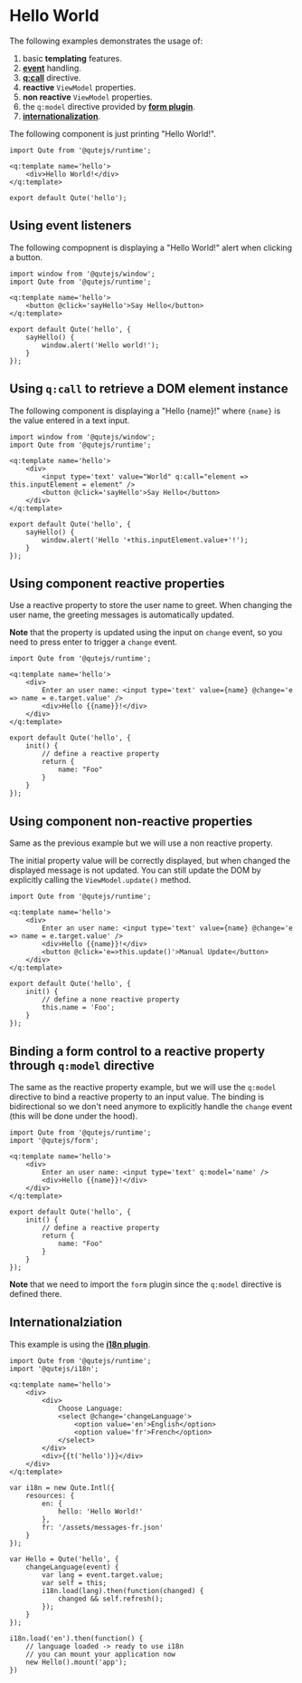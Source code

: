 # Hello World

The following examples demonstrates the usage of:

1. basic **templating** features.
2. **[event](#/model/events)** handling.
3. **[q:call](#/attributes/q-call)** directive.
4. **reactive** `ViewModel` properties.
5. **non reactive** `ViewModel` properties.
5. the `q:model` directive provided by **[form plugin](#/plugins/form)**.
5. **[internationalization](#/plugins/i18n)**.

The following component is just printing "Hello World!".

```jsq
import Qute from '@qutejs/runtime';

<q:template name='hello'>
	<div>Hello World!</div>
</q:template>

export default Qute('hello');
```

## Using event listeners

The following compopnent is displaying a "Hello World!" alert when clicking a button.

```jsq
import window from '@qutejs/window';
import Qute from '@qutejs/runtime';

<q:template name='hello'>
	<button @click='sayHello'>Say Hello</button>
</q:template>

export default Qute('hello', {
	sayHello() {
		window.alert('Hello world!');
	}
});
```

## Using `q:call` to retrieve a DOM element instance

The following component is displaying a "Hello {name}!" where `{name}` is the value entered in a text input.


```jsq
import window from '@qutejs/window';
import Qute from '@qutejs/runtime';

<q:template name='hello'>
	<div>
		<input type='text' value="World" q:call="element => this.inputElement = element" />
		<button @click='sayHello'>Say Hello</button>
	</div>
</q:template>

export default Qute('hello', {
	sayHello() {
		window.alert('Hello '+this.inputElement.value+'!');
	}
});
```

## Using component reactive properties

Use a reactive property to store the user name to greet. When changing the user name, the greeting messages is automatically updated.

**Note** that the property is updated using the input on `change` event, so you need to press enter to trigger a `change` event.

```jsq
import Qute from '@qutejs/runtime';

<q:template name='hello'>
	<div>
		Enter an user name: <input type='text' value={name} @change='e => name = e.target.value' />
		<div>Hello {{name}}!</div>
	</div>
</q:template>

export default Qute('hello', {
	init() {
		// define a reactive property
		return {
			name: "Foo"
		}
	}
});
```

## Using component non-reactive properties

Same as the previous example but we will use a non reactive property.

The initial property value will be correctly displayed, but when changed the displayed message is not updated. You can still update the DOM by explicitly calling the `ViewModel.update()` method.


```jsq
import Qute from '@qutejs/runtime';

<q:template name='hello'>
	<div>
		Enter an user name: <input type='text' value={name} @change='e => name = e.target.value' />
		<div>Hello {{name}}!</div>
		<button @click='e=>this.update()'>Manual Update</button>
	</div>
</q:template>

export default Qute('hello', {
	init() {
		// define a none reactive property
		this.name = 'Foo';
	}
});
```

## Binding a form control to a reactive property through `q:model` directive

The same as the reactive property example, but we will use the `q:model` directive to bind a reactive property to an input value. The binding is bidirectional so we don't need anymore to explicitly handle the `change` event (this will be done under the hood).

```jsq
import Qute from '@qutejs/runtime';
import '@qutejs/form';

<q:template name='hello'>
	<div>
		Enter an user name: <input type='text' q:model='name' />
		<div>Hello {{name}}!</div>
	</div>
</q:template>

export default Qute('hello', {
	init() {
		// define a reactive property
		return {
			name: "Foo"
		}
	}
});
```

**Note** that we need to import the `form` plugin since the `q:model` directive is defined there.

## Internationalziation

This example is using the **[i18n plugin](#/plugins/i18n)**.

```jsq
import Qute from '@qutejs/runtime';
import '@qutejs/i18n';

<q:template name='hello'>
	<div>
		<div>
			Choose Language:
			<select @change='changeLanguage'>
				<option value='en'>English</option>
				<option value='fr'>French</option>
			</select>
		</div>
		<div>{{t('hello')}}</div>
	</div>
</q:template>

var i18n = new Qute.Intl({
    resources: {
        en: {
            hello: 'Hello World!'
        },
        fr: '/assets/messages-fr.json'
    }
});

var Hello = Qute('hello', {
	changeLanguage(event) {
		var lang = event.target.value;
		var self = this;
		i18n.load(lang).then(function(changed) {
			changed && self.refresh();
		});
	}
});

i18n.load('en').then(function() {
    // language loaded -> ready to use i18n
    // you can mount your application now
	new Hello().mount('app');
})
```

